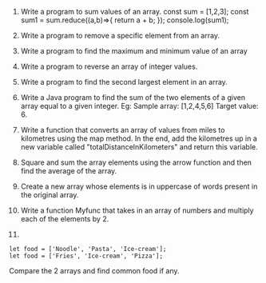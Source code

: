 1.  Write a program to sum values of an array.
const sum = [1,2,3];
const sum1 = sum.reduce((a,b)=>{
   return a + b;
});
console.log(sum1);

3.  Write a program to remove a specific element from an array.

4.  Write a program to find the maximum and minimum value of an array

5.  Write a program to reverse an array of integer values.

6.  Write a program to find the second largest element in an array.

7.  Write a Java program to find the sum of the two elements of a given array equal to a given integer.
    Eg:
    Sample array: [1,2,4,5,6]
    Target value: 6.

8.  Write a function that converts an array of values from miles to kilometres using the map method. In the end, add the kilometres up in a new variable called "totalDistanceInKilometers" and return this variable.

9.  Square and sum the array elements using the arrow function and then find the average of the array.

10.  Create a new array whose elements is in uppercase of words present in the original array.

11. Write a function Myfunc that takes in an array of numbers and multiply each of the elements by 2.

12.

```code
let food = ['Noodle', 'Pasta', 'Ice-cream'];
let food = ['Fries', 'Ice-cream', 'Pizza'];
```

Compare the 2 arrays and find common food if any.
